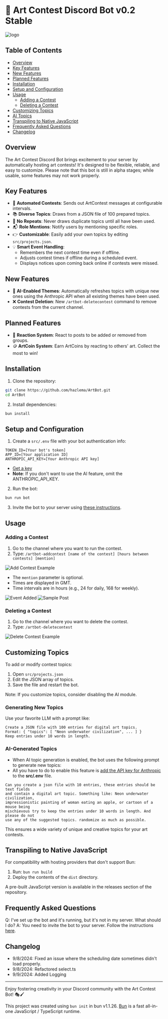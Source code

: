 # 🎨 Art Contest Discord Bot v0.2 Stable

![logo](./assets/logo.png)

## Table of Contents
- [Overview](#overview)
- [Key Features](#key-features)
- [New Features](#new-features)
- [Planned Features](#planned-features)
- [Installation](#installation)
- [Setup and Configuration](#setup-and-configuration)
- [Usage](#usage)
  - [Adding a Contest](#adding-a-contest)
  - [Deleting a Contest](#deleting-a-contest)
- [Customizing Topics](#customizing-topics)
- [AI Topics](#ai-generated-topics)
- [Transpiling to Native JavaScript](#transpiling-to-native-javascript)
- [Frequently Asked Questions](#frequently-asked-questions)
- [Changelog](#changelog)

## Overview

The Art Contest Discord Bot brings excitement to your server by automatically hosting art contests! It's designed to be flexible, reliable, and easy to customize. Please note that this bot is still in alpha stages; while usable, some features may not work properly.

## Key Features

- 🚀 **Automated Contests**: Sends out ArtContest messages at configurable intervals.
- 📚 **Diverse Topics**: Draws from a JSON file of 100 prepared topics.
- 🔄 **No Repeats**: Never draws duplicate topics until all have been used.
- 📬 **Role Mentions**: Notify users by mentioning specific roles.
- 👉 **Customizable**: Easily add your own topics by editing `src/projects.json`.
- 💡 **Smart Event Handling**: 
  - Remembers the next contest time even if offline.
  - Adjusts contest times if offline during a scheduled event.
  - Displays notices upon coming back online if contests were missed.

## New Features

- 🤖 **AI-Enabled Themes**: Automatically refreshes topics with unique new ones using the Anthropic API when all existing themes have been used.
- ❌ **Contest Deletion**: New `/artbot-deletecontest` command to remove contests from the current channel.

## Planned Features

- 🙋 **Reaction System**: React to posts to be added or removed from groups.
- 🪙 **ArtCoin System**: Earn ArtCoins by reacting to others' art. Collect the most to win!

## Installation

1. Clone the repository:
```bash
git clone https://github.com/hazlema/ArtBot.git
cd ArtBot
```

2. Install dependencies:
```bash
bun install
```

## Setup and Configuration

1. Create a `src/.env` file with your bot authentication info:
```
TOKEN_ID=[Your bot's token]
APP_ID=[Your application ID]
ANTHROPIC_API_KEY=[Your Anthropic API key]
```

- [Get a key](https://console.anthreopic.com/)
- **Note**: If you don't want to use the AI feature, omit the ANTHROPIC_API_KEY.

2. Run the bot:
```bash
bun run bot
```

3. Invite the bot to your server using [these instructions](https://discordjs.guide/preparations/adding-your-bot-to-servers.html#bot-invite-links).


## Usage

### Adding a Contest

1. Go to the channel where you want to run the contest.
2. Type: `/artbot-addcontest [name of the contest] [hours between contests] [mention]`

![Add Contest Example](./assets/addprompt.png)

   - The `mention` parameter is optional.
   - Times are displayed in GMT.
   - Time intervals are in hours (e.g., 24 for daily, 168 for weekly).

![Event Added](./assets/eventadded.png)
![Sample Post](./assets/samplepost.png)

### Deleting a Contest

1. Go to the channel where you want to delete the contest.
2. Type: `/artbot-deletecontest`

![Delete Contest Example](./assets/delprompt.png)

## Customizing Topics

To add or modify contest topics:

1. Open `src/projects.json`
2. Edit the JSON array of topics.
3. Save the file and restart the bot.

Note: If you customize topics, consider disabling the AI module.

### Generating New Topics

Use your favorite LLM with a prompt like:
```
Create a JSON file with 100 entries for digital art topics. 
Format: { "topics": [ "Neon underwater civilization", ... ] }
Keep entries under 10 words in length.
```

### AI-Generated Topics

- When AI topic generation is enabled, the bot uses the following prompt to generate new topics:
- All you have to do to enable this feature is [add the API key for Anthropic](#setup-and-configuration) to the **src/.env** file.

```
Can you create a json file with 10 entries, these entries should be text fields
and contain a digital art topic. Something like: Neon underwater civilization,
impressionistic painting of woman eating an apple, or cartoon of a mouse being
mischievous try to keep the entries under 10 words in length. And please do not
use any of the suggested topics. randomize as much as possible.
```

This ensures a wide variety of unique and creative topics for your art contests.


## Transpiling to Native JavaScript

For compatibility with hosting providers that don't support Bun:

1. Run: `bun run build`
2. Deploy the contents of the `dist` directory.

A pre-built JavaScript version is available in the releases section of the repository.

## Frequently Asked Questions

Q: I've set up the bot and it's running, but it's not in my server. What should I do?
A: You need to invite the bot to your server. Follow the instructions [here](https://discordjs.guide/preparations/adding-your-bot-to-servers.html#bot-invite-links).

## Changelog

- 9/8/2024: Fixed an issue where the scheduling date sometimes didn't load properly.
- 9/8/2024: Refactored select.ts
- 9/9/2024: Added Logging

---

Enjoy fostering creativity in your Discord community with the Art Contest Bot! 🎭🖌️

This project was created using `bun init` in bun v1.1.26. [Bun](https://bun.sh) is a fast all-in-one JavaScript / TypeScript runtime.